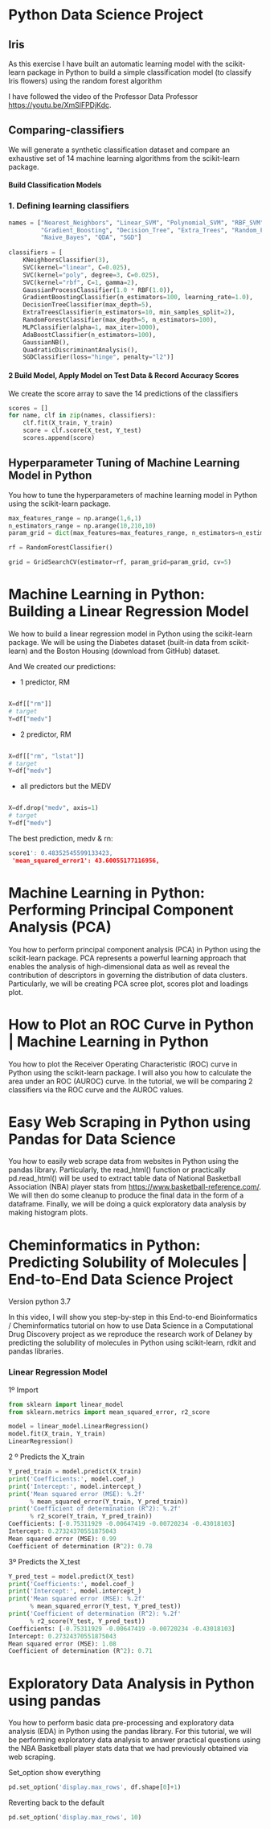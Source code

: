 # Python Data Science Project


## Iris
As this exercise I have built an automatic learning model with the scikit-learn package in Python to build a simple classification model (to classify Iris flowers) using the random forest algorithm


I have followed the video of the Professor Data Professor https://youtu.be/XmSlFPDjKdc.



## Comparing-classifiers

We will generate a synthetic classification dataset and compare an exhaustive set of 14 machine learning algorithms from the scikit-learn package.

####  Build Classification Models
### 1. Defining learning classifiers
~~~ python
names = ["Nearest_Neighbors", "Linear_SVM", "Polynomial_SVM", "RBF_SVM", "Gaussian_Process",
         "Gradient_Boosting", "Decision_Tree", "Extra_Trees", "Random_Forest", "Neural_Net", "AdaBoost",
         "Naive_Bayes", "QDA", "SGD"]
​
classifiers = [
    KNeighborsClassifier(3),
    SVC(kernel="linear", C=0.025),
    SVC(kernel="poly", degree=3, C=0.025),
    SVC(kernel="rbf", C=1, gamma=2),
    GaussianProcessClassifier(1.0 * RBF(1.0)),
    GradientBoostingClassifier(n_estimators=100, learning_rate=1.0),
    DecisionTreeClassifier(max_depth=5),
    ExtraTreesClassifier(n_estimators=10, min_samples_split=2),
    RandomForestClassifier(max_depth=5, n_estimators=100),
    MLPClassifier(alpha=1, max_iter=1000),
    AdaBoostClassifier(n_estimators=100),
    GaussianNB(),
    QuadraticDiscriminantAnalysis(),
    SGDClassifier(loss="hinge", penalty="l2")]
~~~
#### 2 Build Model, Apply Model on Test Data & Record Accuracy Scores
We create the score array to save the 14 predictions of the classifiers
~~~ python
scores = []
for name, clf in zip(names, classifiers):
    clf.fit(X_train, Y_train)
    score = clf.score(X_test, Y_test)
    scores.append(score)
~~~


## Hyperparameter Tuning of Machine Learning Model in Python
You how to tune the hyperparameters of machine learning model in Python using the scikit-learn package.

~~~ python
max_features_range = np.arange(1,6,1)
n_estimators_range = np.arange(10,210,10)
param_grid = dict(max_features=max_features_range, n_estimators=n_estimators_range)

rf = RandomForestClassifier()

grid = GridSearchCV(estimator=rf, param_grid=param_grid, cv=5)
~~~


# Machine Learning in Python: Building a Linear Regression Model
We how to build a linear regression model in Python using the scikit-learn package. We will be using the Diabetes dataset (built-in data from scikit-learn) and the Boston Housing (download from GitHub) dataset.

And We created our predictions:
* 1 predictor, RM
~~~ python

X=df[["rm"]]
# target
Y=df["medv"]
~~~
* 2 predictor, RM
~~~ python

X=df[["rm", "lstat"]]
# target
Y=df["medv"]
~~~
* all predictors but the MEDV
~~~ python

X=df.drop("medv", axis=1)
# target
Y=df["medv"]
~~~

The best prediction, medv & rn:
~~~ python
score1': 0.48352545599133423,
 'mean_squared_error1': 43.60055177116956,
 ~~~


# Machine Learning in Python: Performing Principal Component Analysis (PCA)


You how to perform principal component analysis (PCA) in Python using the scikit-learn package. PCA represents a powerful learning approach that enables the analysis of high-dimensional data as well as reveal the contribution of descriptors in governing the distribution of data clusters. Particularly, we will be creating PCA scree plot, scores plot and loadings plot.


# How to Plot an ROC Curve in Python | Machine Learning in Python

You how to plot the Receiver Operating Characteristic (ROC) curve in Python using the scikit-learn package. I will also you how to calculate the area under an ROC (AUROC) curve. In the tutorial, we will be comparing 2 classifiers via the ROC curve and the AUROC values.

# Easy Web Scraping in Python using Pandas for Data Science

You how to easily web scrape data from websites in Python using the pandas library. Particularly, the read_html() function or practically pd.read_html() will be used to extract table data of National Basketball Association (NBA) player stats from https://www.basketball-reference.com/​. We will then do some cleanup to produce the final data in the form of a dataframe. Finally, we will be doing a quick exploratory data analysis by making histogram plots.


# Cheminformatics in Python: Predicting Solubility of Molecules | End-to-End Data Science Project

Version python 3.7 

In this video, I will show you step-by-step in this End-to-end Bioinformatics / Cheminformatics tutorial on how to use Data Science in a Computational Drug Discovery project as we reproduce the research work of Delaney by predicting the solubility of molecules in Python using scikit-learn, rdkit and pandas libraries. 

### Linear Regression Model 
1º Import
~~~ python
from sklearn import linear_model
from sklearn.metrics import mean_squared_error, r2_score

model = linear_model.LinearRegression()
model.fit(X_train, Y_train)
LinearRegression()
~~~

2 º Predicts the X_train
~~~ python
Y_pred_train = model.predict(X_train)
print('Coefficients:', model.coef_)
print('Intercept:', model.intercept_)
print('Mean squared error (MSE): %.2f'
      % mean_squared_error(Y_train, Y_pred_train))
print('Coefficient of determination (R^2): %.2f'
      % r2_score(Y_train, Y_pred_train))
Coefficients: [-0.75311929 -0.00647419 -0.00720234 -0.43018103]
Intercept: 0.27324370551875043
Mean squared error (MSE): 0.99
Coefficient of determination (R^2): 0.78
~~~
3º Predicts the X_test
~~~ python
Y_pred_test = model.predict(X_test)
print('Coefficients:', model.coef_)
print('Intercept:', model.intercept_)
print('Mean squared error (MSE): %.2f'
      % mean_squared_error(Y_test, Y_pred_test))
print('Coefficient of determination (R^2): %.2f'
      % r2_score(Y_test, Y_pred_test))
Coefficients: [-0.75311929 -0.00647419 -0.00720234 -0.43018103]
Intercept: 0.27324370551875043
Mean squared error (MSE): 1.08
Coefficient of determination (R^2): 0.71
~~~ 



# Exploratory Data Analysis in Python using pandas

You how to perform basic data pre-processing and exploratory data analysis (EDA) in Python using the pandas library. For this tutorial, we will be performing exploratory data analysis to answer practical questions using the NBA Basketball player stats data that we had previously obtained via web scraping.

Set_option show everything
~~~python
pd.set_option('display.max_rows', df.shape[0]+1)
~~~
Reverting back to the default
~~~python
pd.set_option('display.max_rows', 10)
~~~


